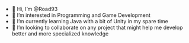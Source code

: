 - 👋 Hi, I’m @Road93
- 👀 I’m interested in Programming and Game Development 
- 🌱 I’m currently learning Java with a bit of Unity in my spare time
- 💞️ I’m looking to collaborate on any project that might help me develop better and more specialized knowledge 
